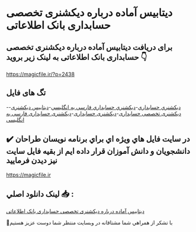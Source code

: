 # دیتابیس آماده درباره دیکشنری تخصصی حسابداری بانک اطلاعاتی

## برای دریافت دیتابیس آماده درباره دیکشنری تخصصی حسابداری بانک اطلاعاتی به لینک زیر بروید 👇

https://magicfile.ir/?p=2438

## تگ های فایل

-[ديكشنري حسابداري](https://magicfile.ir/product/%d8%af%db%8c%d8%aa%d8%a7%d8%a8%db%8c%d8%b3-%d8%a2%d9%85%d8%a7%d8%af%d9%87-%d8%af%d8%b1%d8%a8%d8%a7%d8%b1%d9%87-%d8%af%db%8c%da%a9%d8%b4%d9%86%d8%b1%db%8c-%d8%aa%d8%ae%d8%b5%d8%b5%db%8c-%d8%ad%d8%b3%d8%a7%d8%a8%d8%af%d8%a7%d8%b1%db%8c/)-[ديكشنري حسابداري فارسي به انگليسي](https://magicfile.ir/product/%d8%af%db%8c%d8%aa%d8%a7%d8%a8%db%8c%d8%b3-%d8%a2%d9%85%d8%a7%d8%af%d9%87-%d8%af%d8%b1%d8%a8%d8%a7%d8%b1%d9%87-%d8%af%db%8c%da%a9%d8%b4%d9%86%d8%b1%db%8c-%d8%aa%d8%ae%d8%b5%d8%b5%db%8c-%d8%ad%d8%b3%d8%a7%d8%a8%d8%af%d8%a7%d8%b1%db%8c/)-[دیتابیس دیکشنری](https://magicfile.ir/product/%d8%af%db%8c%d8%aa%d8%a7%d8%a8%db%8c%d8%b3-%d8%a2%d9%85%d8%a7%d8%af%d9%87-%d8%af%d8%b1%d8%a8%d8%a7%d8%b1%d9%87-%d8%af%db%8c%da%a9%d8%b4%d9%86%d8%b1%db%8c-%d8%aa%d8%ae%d8%b5%d8%b5%db%8c-%d8%ad%d8%b3%d8%a7%d8%a8%d8%af%d8%a7%d8%b1%db%8c/)-[دیکشنری تخصصی حسابداری](https://magicfile.ir/product/%d8%af%db%8c%d8%aa%d8%a7%d8%a8%db%8c%d8%b3-%d8%a2%d9%85%d8%a7%d8%af%d9%87-%d8%af%d8%b1%d8%a8%d8%a7%d8%b1%d9%87-%d8%af%db%8c%da%a9%d8%b4%d9%86%d8%b1%db%8c-%d8%aa%d8%ae%d8%b5%d8%b5%db%8c-%d8%ad%d8%b3%d8%a7%d8%a8%d8%af%d8%a7%d8%b1%db%8c/)-[دیکشنری حسابداری](https://magicfile.ir/product/%d8%af%db%8c%d8%aa%d8%a7%d8%a8%db%8c%d8%b3-%d8%a2%d9%85%d8%a7%d8%af%d9%87-%d8%af%d8%b1%d8%a8%d8%a7%d8%b1%d9%87-%d8%af%db%8c%da%a9%d8%b4%d9%86%d8%b1%db%8c-%d8%aa%d8%ae%d8%b5%d8%b5%db%8c-%d8%ad%d8%b3%d8%a7%d8%a8%d8%af%d8%a7%d8%b1%db%8c/)-[دیکشنری حسابداری فارسی به انگلیسی](https://magicfile.ir/product/%d8%af%db%8c%d8%aa%d8%a7%d8%a8%db%8c%d8%b3-%d8%a2%d9%85%d8%a7%d8%af%d9%87-%d8%af%d8%b1%d8%a8%d8%a7%d8%b1%d9%87-%d8%af%db%8c%da%a9%d8%b4%d9%86%d8%b1%db%8c-%d8%aa%d8%ae%d8%b5%d8%b5%db%8c-%d8%ad%d8%b3%d8%a7%d8%a8%d8%af%d8%a7%d8%b1%db%8c/)

## ✔️ در سايت فايل هاي ويژه اي براي برنامه نويسان طراحان دانشجويان و دانش آموزان قرار داده ايم از بقيه فايل سايت نيز ديدن فرماييد

https://magicfile.ir


## لينک دانلود اصلي 📥 :

[دیتابیس آماده درباره دیکشنری تخصصی حسابداری بانک اطلاعاتی](https://magicfile.ir/product/%d8%af%db%8c%d8%aa%d8%a7%d8%a8%db%8c%d8%b3-%d8%a2%d9%85%d8%a7%d8%af%d9%87-%d8%af%d8%b1%d8%a8%d8%a7%d8%b1%d9%87-%d8%af%db%8c%da%a9%d8%b4%d9%86%d8%b1%db%8c-%d8%aa%d8%ae%d8%b5%d8%b5%db%8c-%d8%ad%d8%b3%d8%a7%d8%a8%d8%af%d8%a7%d8%b1%db%8c/) 


🙏با تشکر از همراهي شما مشتاقانه در وبسایت منتظر شما دوست عزیز هستیم

